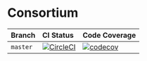 # Consortium

| Branch | CI Status | Code Coverage |
|:------ |:----------|:--------------|
| `master` | [![CircleCI](https://circleci.com/gh/kieranroneill/consortium/tree/master.svg?style=svg)](https://circleci.com/gh/kieranroneill/consortium/tree/master) | [![codecov](https://codecov.io/gh/kieranroneill/consortium/branch/master/graph/badge.svg)](https://codecov.io/gh/kieranroneill/consortium) |
